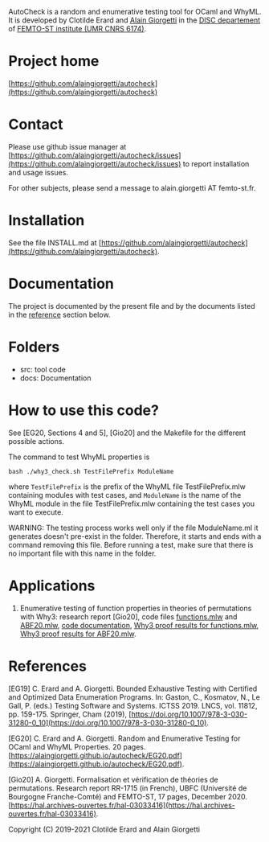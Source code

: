 AutoCheck is a random and enumerative testing tool for OCaml and WhyML. It is developed by Clotilde Erard and [Alain Giorgetti](https://members.femto-st.fr/alain-giorgetti/en) in the [DISC departement](https://www.femto-st.fr/en/Research-departments/DISC/Presentation) of [FEMTO-ST institute (UMR CNRS 6174)](https://www.femto-st.fr/en).

# Project home

[https://github.com/alaingiorgetti/autocheck](https://github.com/alaingiorgetti/autocheck)

# Contact

Please use github issue manager at [https://github.com/alaingiorgetti/autocheck/issues](https://github.com/alaingiorgetti/autocheck/issues) to report installation and usage issues.

For other subjects, please send a message to alain.giorgetti AT femto-st.fr.

# Installation

See the file INSTALL.md at [https://github.com/alaingiorgetti/autocheck](https://github.com/alaingiorgetti/autocheck).

# Documentation

The project is documented by the present file and by the documents listed in the [reference](#references) section below.

# Folders

* src: tool code
* docs: Documentation

# How to use this code?

See [EG20, Sections 4 and 5], [Gio20] and the Makefile for the different possible actions.

The command to test WhyML properties is

	bash ./why3_check.sh TestFilePrefix ModuleName

where `TestFilePrefix` is the prefix of the WhyML file TestFilePrefix.mlw containing 
modules with test cases, and `ModuleName` is the name of the WhyML module in the file 
TestFilePrefix.mlw containing the test cases you want to execute.

WARNING: The testing process works well only if the file ModuleName.ml it generates 
doesn't pre-exist in the folder. Therefore, it starts and ends with a command removing
this file. Before running a test, make sure that there is no important file with this
name in the folder.

# Applications

1. Enumerative testing of function properties in theories of permutations with Why3: 
  research report [Gio20], 
  code files [functions.mlw](https://github.com/alaingiorgetti/autocheck/blob/master/src/functions.mlw) and 
   [ABF20.mlw](https://github.com/alaingiorgetti/autocheck/blob/master/src/ABF20.mlw), 
 [code documentation](https://alaingiorgetti.github.io/autocheck/permutTheory/index.html), 
 [Why3 proof results for functions.mlw](https://alaingiorgetti.github.io/autocheck/permutTheory/functions/why3session.html), 
 [Why3 proof results for ABF20.mlw](https://alaingiorgetti.github.io/autocheck/permutTheory/ABF20/why3session.html).

# References

[EG19] C. Erard and A. Giorgetti. Bounded Exhaustive Testing with Certified
and Optimized Data Enumeration Programs. In: Gaston, C., Kosmatov, N., Le Gall,
P. (eds.) Testing Software and Systems. ICTSS 2019. LNCS, vol. 11812, pp. 159-175.
Springer, Cham (2019), [https://doi.org/10.1007/978-3-030-31280-0_10](https://doi.org/10.1007/978-3-030-31280-0_10).

[EG20] C. Erard and A. Giorgetti. Random and Enumerative Testing for OCaml and 
WhyML Properties. 20 pages. [https://alaingiorgetti.github.io/autocheck/EG20.pdf](https://alaingiorgetti.github.io/autocheck/EG20.pdf).

[Gio20] A. Giorgetti. Formalisation et vérification de théories de permutations. Research report RR-1715 (in French), 
UBFC (Université de Bourgogne Franche-Comté) and FEMTO-ST, 17 pages, December 2020. [https://hal.archives-ouvertes.fr/hal-03033416](https://hal.archives-ouvertes.fr/hal-03033416).

Copyright (C) 2019-2021 Clotilde Erard and Alain Giorgetti
